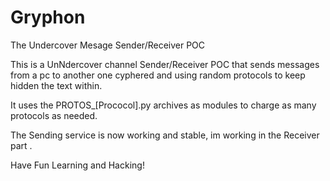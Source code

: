 # Gryphon
The Undercover Mesage Sender/Receiver POC

This is a UnNdercover channel Sender/Receiver POC that sends messages from a pc to another one cyphered and using random protocols to keep hidden the text within.

It uses the PROTOS_[Prococol].py archives as modules to charge as many protocols as needed. 

The Sending service is now working and stable, im working in the Receiver part .

Have Fun Learning and Hacking!
